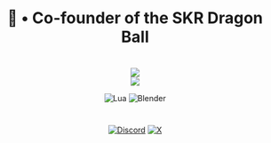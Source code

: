 <div align="center">

# 🐉 • Co-founder of the SKR Dragon Ball

#
![](https://nirzak-streak-stats.vercel.app/?user=AlitySama&theme=apprentice&hide_border=true)<br/>
![](https://github-profile-trophy.vercel.app/?username=AlitySama&theme=dark&no-frame=true&no-bg=true&margin-w=4)

![Lua](https://img.shields.io/badge/lua-%232C2D72.svg?style=for-the-badge&logo=lua&logoColor=white) 
![Blender](https://img.shields.io/badge/blender-%23F5792A.svg?style=for-the-badge&logo=blender&logoColor=white)
##
#
[![Discord](https://img.shields.io/badge/Discord-%237289DA.svg?logo=discord&logoColor=white)](https://discord.gg/https://discord.com/skrdbz) 
[![X](https://img.shields.io/badge/X-black.svg?logo=X&logoColor=white)](https://x.com/https://x.com/AlitySama) 

</div>
